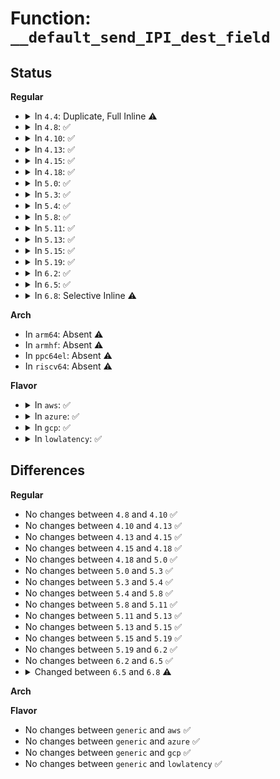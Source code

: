 # Function: <code>__default_send_IPI_dest_field</code>

## Status
<b>Regular</b>
<ul>
<li>
<details>
<summary>In <code>4.4</code>: Duplicate, Full Inline ⚠️</summary>

**Collision:** Static Duplication

**Inline:** Full

**Transformation:** False

**Instances:**

```
In arch/x86/kernel/apic/ipi.c (ffffffff81054b75)
Location: arch/x86/include/asm/ipi.h:93
Inline: True
Inline callers:
  - arch/x86/kernel/apic/ipi.c:default_send_IPI_mask_sequence_phys
  - arch/x86/kernel/apic/ipi.c:default_send_IPI_mask_allbutself_phys
```
```
In arch/x86/kernel/apic/apic_numachip.c (ffffffff810593c5)
Location: arch/x86/include/asm/ipi.h:93
Inline: True
Inline callers:
  - arch/x86/kernel/apic/apic_numachip.c:numachip_send_IPI_one
```
```
In arch/x86/kernel/apic/apic_flat_64.c (ffffffff8105a5ec)
Location: arch/x86/include/asm/ipi.h:93
Inline: True
Inline callers:
  - arch/x86/kernel/apic/apic_flat_64.c:flat_send_IPI_mask_allbutself
  - arch/x86/kernel/apic/apic_flat_64.c:flat_send_IPI_allbutself
```
</details>
</li>
<li>
<details>
<summary>In <code>4.8</code>: ✅</summary>

```c
void __default_send_IPI_dest_field(unsigned int mask, int vector, unsigned int dest);
```

**Collision:** Unique Global

**Inline:** No

**Transformation:** False

**Instances:**

```
In arch/x86/kernel/apic/ipi.c (ffffffff81054d10)
Location: arch/x86/kernel/apic/ipi.c:51
Inline: False
Direct callers:
  - arch/x86/kernel/apic/ipi.c:default_send_IPI_mask_allbutself_phys
  - arch/x86/kernel/apic/ipi.c:default_send_IPI_mask_sequence_phys
  - arch/x86/kernel/apic/ipi.c:default_send_IPI_single_phys
  - arch/x86/kernel/apic/apic_numachip.c:numachip_send_IPI_one
  - arch/x86/kernel/apic/apic_flat_64.c:_flat_send_IPI_mask
```
**Symbols:**

```
ffffffff81054d10-ffffffff81054d73: __default_send_IPI_dest_field (STB_GLOBAL)
```
</details>
</li>
<li>
<details>
<summary>In <code>4.10</code>: ✅</summary>

```c
void __default_send_IPI_dest_field(unsigned int mask, int vector, unsigned int dest);
```

**Collision:** Unique Global

**Inline:** No

**Transformation:** False

**Instances:**

```
In arch/x86/kernel/apic/ipi.c (ffffffff81057ad0)
Location: arch/x86/kernel/apic/ipi.c:51
Inline: False
Direct callers:
  - arch/x86/kernel/apic/ipi.c:default_send_IPI_mask_allbutself_phys
  - arch/x86/kernel/apic/ipi.c:default_send_IPI_mask_sequence_phys
  - arch/x86/kernel/apic/ipi.c:default_send_IPI_single_phys
  - arch/x86/kernel/apic/apic_numachip.c:numachip_send_IPI_one
  - arch/x86/kernel/apic/apic_flat_64.c:_flat_send_IPI_mask
```
**Symbols:**

```
ffffffff81057ad0-ffffffff81057b33: __default_send_IPI_dest_field (STB_GLOBAL)
```
</details>
</li>
<li>
<details>
<summary>In <code>4.13</code>: ✅</summary>

```c
void __default_send_IPI_dest_field(unsigned int mask, int vector, unsigned int dest);
```

**Collision:** Unique Global

**Inline:** No

**Transformation:** False

**Instances:**

```
In arch/x86/kernel/apic/ipi.c (ffffffff81057250)
Location: arch/x86/kernel/apic/ipi.c:51
Inline: False
Direct callers:
  - arch/x86/kernel/apic/ipi.c:default_send_IPI_mask_allbutself_phys
  - arch/x86/kernel/apic/ipi.c:default_send_IPI_mask_sequence_phys
  - arch/x86/kernel/apic/ipi.c:default_send_IPI_single_phys
  - arch/x86/kernel/apic/apic_numachip.c:numachip_send_IPI_one
  - arch/x86/kernel/apic/apic_flat_64.c:_flat_send_IPI_mask
```
**Symbols:**

```
ffffffff81057250-ffffffff810572b3: __default_send_IPI_dest_field (STB_GLOBAL)
```
</details>
</li>
<li>
<details>
<summary>In <code>4.15</code>: ✅</summary>

```c
void __default_send_IPI_dest_field(unsigned int mask, int vector, unsigned int dest);
```

**Collision:** Unique Global

**Inline:** No

**Transformation:** False

**Instances:**

```
In arch/x86/kernel/apic/ipi.c (ffffffff8105aee0)
Location: arch/x86/kernel/apic/ipi.c:52
Inline: False
Direct callers:
  - arch/x86/kernel/apic/ipi.c:default_send_IPI_mask_allbutself_phys
  - arch/x86/kernel/apic/ipi.c:default_send_IPI_mask_sequence_phys
  - arch/x86/kernel/apic/ipi.c:default_send_IPI_single_phys
  - arch/x86/kernel/apic/apic_numachip.c:numachip_send_IPI_one
  - arch/x86/kernel/apic/apic_flat_64.c:_flat_send_IPI_mask
```
**Symbols:**

```
ffffffff8105aee0-ffffffff8105af46: __default_send_IPI_dest_field (STB_GLOBAL)
```
</details>
</li>
<li>
<details>
<summary>In <code>4.18</code>: ✅</summary>

```c
void __default_send_IPI_dest_field(unsigned int mask, int vector, unsigned int dest);
```

**Collision:** Unique Global

**Inline:** No

**Transformation:** False

**Instances:**

```
In arch/x86/kernel/apic/ipi.c (ffffffff8105dee0)
Location: arch/x86/kernel/apic/ipi.c:52
Inline: False
Direct callers:
  - arch/x86/kernel/apic/ipi.c:default_send_IPI_mask_allbutself_phys
  - arch/x86/kernel/apic/ipi.c:default_send_IPI_mask_sequence_phys
  - arch/x86/kernel/apic/ipi.c:default_send_IPI_single_phys
  - arch/x86/kernel/apic/apic_numachip.c:numachip_send_IPI_one
  - arch/x86/kernel/apic/apic_flat_64.c:_flat_send_IPI_mask
```
**Symbols:**

```
ffffffff8105dee0-ffffffff8105df46: __default_send_IPI_dest_field (STB_GLOBAL)
```
</details>
</li>
<li>
<details>
<summary>In <code>5.0</code>: ✅</summary>

```c
void __default_send_IPI_dest_field(unsigned int mask, int vector, unsigned int dest);
```

**Collision:** Unique Global

**Inline:** No

**Transformation:** False

**Instances:**

```
In arch/x86/kernel/apic/ipi.c (ffffffff81063b70)
Location: arch/x86/kernel/apic/ipi.c:52
Inline: False
Direct callers:
  - arch/x86/kernel/apic/ipi.c:default_send_IPI_mask_allbutself_phys
  - arch/x86/kernel/apic/ipi.c:default_send_IPI_mask_sequence_phys
  - arch/x86/kernel/apic/ipi.c:default_send_IPI_single_phys
  - arch/x86/kernel/apic/apic_numachip.c:numachip_send_IPI_one
  - arch/x86/kernel/apic/apic_flat_64.c:_flat_send_IPI_mask
```
**Symbols:**

```
ffffffff81063b70-ffffffff81063bd6: __default_send_IPI_dest_field (STB_GLOBAL)
```
</details>
</li>
<li>
<details>
<summary>In <code>5.3</code>: ✅</summary>

```c
void __default_send_IPI_dest_field(unsigned int mask, int vector, unsigned int dest);
```

**Collision:** Unique Global

**Inline:** No

**Transformation:** False

**Instances:**

```
In arch/x86/kernel/apic/ipi.c (ffffffff81067230)
Location: arch/x86/kernel/apic/ipi.c:52
Inline: False
Direct callers:
  - arch/x86/kernel/apic/ipi.c:default_send_IPI_mask_allbutself_phys
  - arch/x86/kernel/apic/ipi.c:default_send_IPI_mask_sequence_phys
  - arch/x86/kernel/apic/ipi.c:default_send_IPI_single_phys
  - arch/x86/kernel/apic/apic_numachip.c:numachip_send_IPI_one
  - arch/x86/kernel/apic/apic_flat_64.c:_flat_send_IPI_mask
```
**Symbols:**

```
ffffffff81067230-ffffffff81067298: __default_send_IPI_dest_field (STB_GLOBAL)
```
</details>
</li>
<li>
<details>
<summary>In <code>5.4</code>: ✅</summary>

```c
void __default_send_IPI_dest_field(unsigned int mask, int vector, unsigned int dest);
```

**Collision:** Unique Global

**Inline:** No

**Transformation:** False

**Instances:**

```
In arch/x86/kernel/apic/ipi.c (ffffffff81067a80)
Location: arch/x86/kernel/apic/ipi.c:145
Inline: False
Direct callers:
  - arch/x86/kernel/apic/ipi.c:default_send_IPI_mask_allbutself_phys
  - arch/x86/kernel/apic/ipi.c:default_send_IPI_mask_sequence_phys
  - arch/x86/kernel/apic/ipi.c:default_send_IPI_single_phys
  - arch/x86/kernel/apic/apic_numachip.c:numachip_send_IPI_one
  - arch/x86/kernel/apic/apic_flat_64.c:_flat_send_IPI_mask
```
**Symbols:**

```
ffffffff81067a80-ffffffff81067ae8: __default_send_IPI_dest_field (STB_GLOBAL)
```
</details>
</li>
<li>
<details>
<summary>In <code>5.8</code>: ✅</summary>

```c
void __default_send_IPI_dest_field(unsigned int mask, int vector, unsigned int dest);
```

**Collision:** Unique Global

**Inline:** No

**Transformation:** False

**Instances:**

```
In arch/x86/kernel/apic/ipi.c (ffffffff8106e7d0)
Location: arch/x86/kernel/apic/ipi.c:145
Inline: False
Direct callers:
  - arch/x86/kernel/apic/ipi.c:default_send_IPI_mask_allbutself_phys
  - arch/x86/kernel/apic/ipi.c:default_send_IPI_mask_sequence_phys
  - arch/x86/kernel/apic/ipi.c:default_send_IPI_single_phys
  - arch/x86/kernel/apic/apic_numachip.c:numachip_send_IPI_one
  - arch/x86/kernel/apic/apic_flat_64.c:_flat_send_IPI_mask
```
**Symbols:**

```
ffffffff8106e7d0-ffffffff8106e837: __default_send_IPI_dest_field (STB_GLOBAL)
```
</details>
</li>
<li>
<details>
<summary>In <code>5.11</code>: ✅</summary>

```c
void __default_send_IPI_dest_field(unsigned int mask, int vector, unsigned int dest);
```

**Collision:** Unique Global

**Inline:** No

**Transformation:** False

**Instances:**

```
In arch/x86/kernel/apic/ipi.c (ffffffff8106fc50)
Location: arch/x86/kernel/apic/ipi.c:146
Inline: False
Direct callers:
  - arch/x86/kernel/apic/ipi.c:default_send_IPI_mask_allbutself_phys
  - arch/x86/kernel/apic/ipi.c:default_send_IPI_mask_sequence_phys
  - arch/x86/kernel/apic/ipi.c:default_send_IPI_single_phys
  - arch/x86/kernel/apic/apic_numachip.c:numachip_send_IPI_one
  - arch/x86/kernel/apic/apic_flat_64.c:_flat_send_IPI_mask
```
**Symbols:**

```
ffffffff8106fc50-ffffffff8106fcb7: __default_send_IPI_dest_field (STB_GLOBAL)
```
</details>
</li>
<li>
<details>
<summary>In <code>5.13</code>: ✅</summary>

```c
void __default_send_IPI_dest_field(unsigned int mask, int vector, unsigned int dest);
```

**Collision:** Unique Global

**Inline:** No

**Transformation:** False

**Instances:**

```
In arch/x86/kernel/apic/ipi.c (ffffffff81070780)
Location: arch/x86/kernel/apic/ipi.c:146
Inline: False
Direct callers:
  - arch/x86/kernel/apic/ipi.c:default_send_IPI_mask_allbutself_phys
  - arch/x86/kernel/apic/ipi.c:default_send_IPI_mask_sequence_phys
  - arch/x86/kernel/apic/ipi.c:default_send_IPI_single_phys
  - arch/x86/kernel/apic/apic_numachip.c:numachip_send_IPI_one
  - arch/x86/kernel/apic/apic_flat_64.c:_flat_send_IPI_mask
```
**Symbols:**

```
ffffffff81070780-ffffffff810707e7: __default_send_IPI_dest_field (STB_GLOBAL)
```
</details>
</li>
<li>
<details>
<summary>In <code>5.15</code>: ✅</summary>

```c
void __default_send_IPI_dest_field(unsigned int mask, int vector, unsigned int dest);
```

**Collision:** Unique Global

**Inline:** No

**Transformation:** False

**Instances:**

```
In arch/x86/kernel/apic/ipi.c (ffffffff8107c350)
Location: arch/x86/kernel/apic/ipi.c:146
Inline: False
Direct callers:
  - arch/x86/kernel/apic/ipi.c:default_send_IPI_mask_allbutself_phys
  - arch/x86/kernel/apic/ipi.c:default_send_IPI_mask_sequence_phys
  - arch/x86/kernel/apic/ipi.c:default_send_IPI_single_phys
  - arch/x86/kernel/apic/apic_numachip.c:numachip_send_IPI_one
  - arch/x86/kernel/apic/apic_flat_64.c:_flat_send_IPI_mask
```
**Symbols:**

```
ffffffff8107c350-ffffffff8107c3b7: __default_send_IPI_dest_field (STB_GLOBAL)
```
</details>
</li>
<li>
<details>
<summary>In <code>5.19</code>: ✅</summary>

```c
void __default_send_IPI_dest_field(unsigned int mask, int vector, unsigned int dest);
```

**Collision:** Unique Global

**Inline:** No

**Transformation:** False

**Instances:**

```
In arch/x86/kernel/apic/ipi.c (ffffffff8108b700)
Location: arch/x86/kernel/apic/ipi.c:146
Inline: False
Direct callers:
  - arch/x86/kernel/apic/ipi.c:default_send_IPI_mask_allbutself_phys
  - arch/x86/kernel/apic/ipi.c:default_send_IPI_mask_sequence_phys
  - arch/x86/kernel/apic/ipi.c:default_send_IPI_single_phys
  - arch/x86/kernel/apic/apic_numachip.c:numachip_send_IPI_one
  - arch/x86/kernel/apic/apic_flat_64.c:_flat_send_IPI_mask
```
**Symbols:**

```
ffffffff8108b700-ffffffff8108b76b: __default_send_IPI_dest_field (STB_GLOBAL)
```
</details>
</li>
<li>
<details>
<summary>In <code>6.2</code>: ✅</summary>

```c
void __default_send_IPI_dest_field(unsigned int mask, int vector, unsigned int dest);
```

**Collision:** Unique Global

**Inline:** No

**Transformation:** False

**Instances:**

```
In arch/x86/kernel/apic/ipi.c (ffffffff8109fb00)
Location: arch/x86/kernel/apic/ipi.c:146
Inline: False
Direct callers:
  - arch/x86/kernel/apic/ipi.c:default_send_IPI_mask_allbutself_phys
  - arch/x86/kernel/apic/ipi.c:default_send_IPI_mask_sequence_phys
  - arch/x86/kernel/apic/ipi.c:default_send_IPI_single_phys
  - arch/x86/kernel/apic/apic_numachip.c:numachip_send_IPI_one
  - arch/x86/kernel/apic/apic_flat_64.c:_flat_send_IPI_mask
```
**Symbols:**

```
ffffffff8109fb00-ffffffff8109fb6b: __default_send_IPI_dest_field (STB_GLOBAL)
```
</details>
</li>
<li>
<details>
<summary>In <code>6.5</code>: ✅</summary>

```c
void __default_send_IPI_dest_field(unsigned int mask, int vector, unsigned int dest);
```

**Collision:** Unique Global

**Inline:** No

**Transformation:** False

**Instances:**

```
In arch/x86/kernel/apic/ipi.c (ffffffff810a2a90)
Location: arch/x86/kernel/apic/ipi.c:146
Inline: False
Direct callers:
  - arch/x86/kernel/apic/ipi.c:default_send_IPI_mask_allbutself_phys
  - arch/x86/kernel/apic/ipi.c:default_send_IPI_mask_sequence_phys
  - arch/x86/kernel/apic/ipi.c:default_send_IPI_single_phys
  - arch/x86/kernel/apic/apic_numachip.c:numachip_send_IPI_one
  - arch/x86/kernel/apic/apic_flat_64.c:_flat_send_IPI_mask
```
**Symbols:**

```
ffffffff810a2a90-ffffffff810a2afb: __default_send_IPI_dest_field (STB_GLOBAL)
```
</details>
</li>
<li>
<details>
<summary>In <code>6.8</code>: Selective Inline ⚠️</summary>

```c
void __default_send_IPI_dest_field(unsigned int dest_mask, int vector, unsigned int dest_mode);
```

**Collision:** Unique Global

**Inline:** Selective

**Transformation:** False

**Instances:**

```
In arch/x86/kernel/apic/ipi.c (ffffffff810a9b6c)
Location: arch/x86/kernel/apic/ipi.c:173
Inline: True
Inline callers:
  - arch/x86/kernel/apic/ipi.c:default_send_IPI_mask_allbutself_phys
  - arch/x86/kernel/apic/ipi.c:default_send_IPI_mask_sequence_phys
  - arch/x86/kernel/apic/ipi.c:default_send_IPI_single_phys
Direct callers:
  - arch/x86/kernel/apic/apic_numachip.c:numachip_send_IPI_one
  - arch/x86/kernel/apic/apic_flat_64.c:_flat_send_IPI_mask
```
**Symbols:**

```
ffffffff810a97d0-ffffffff810a9862: __default_send_IPI_dest_field (STB_GLOBAL)
```
</details>
</li>
</ul>
<b>Arch</b>
<ul>
<li>
In <code>arm64</code>: Absent ⚠️
</li>
<li>
In <code>armhf</code>: Absent ⚠️
</li>
<li>
In <code>ppc64el</code>: Absent ⚠️
</li>
<li>
In <code>riscv64</code>: Absent ⚠️
</li>
</ul>
<b>Flavor</b>
<ul>
<li>
<details>
<summary>In <code>aws</code>: ✅</summary>

```c
void __default_send_IPI_dest_field(unsigned int mask, int vector, unsigned int dest);
```

**Collision:** Unique Global

**Inline:** No

**Transformation:** False

**Instances:**

```
In arch/x86/kernel/apic/ipi.c (ffffffff81067570)
Location: arch/x86/kernel/apic/ipi.c:145
Inline: False
Direct callers:
  - arch/x86/kernel/apic/ipi.c:default_send_IPI_mask_allbutself_phys
  - arch/x86/kernel/apic/ipi.c:default_send_IPI_mask_sequence_phys
  - arch/x86/kernel/apic/ipi.c:default_send_IPI_single_phys
  - arch/x86/kernel/apic/apic_numachip.c:numachip_send_IPI_one
  - arch/x86/kernel/apic/apic_flat_64.c:_flat_send_IPI_mask
```
**Symbols:**

```
ffffffff81067570-ffffffff810675d8: __default_send_IPI_dest_field (STB_GLOBAL)
```
</details>
</li>
<li>
<details>
<summary>In <code>azure</code>: ✅</summary>

```c
void __default_send_IPI_dest_field(unsigned int mask, int vector, unsigned int dest);
```

**Collision:** Unique Global

**Inline:** No

**Transformation:** False

**Instances:**

```
In arch/x86/kernel/apic/ipi.c (ffffffff81057930)
Location: arch/x86/kernel/apic/ipi.c:145
Inline: False
Direct callers:
  - arch/x86/kernel/apic/ipi.c:default_send_IPI_mask_allbutself_phys
  - arch/x86/kernel/apic/ipi.c:default_send_IPI_mask_sequence_phys
  - arch/x86/kernel/apic/ipi.c:default_send_IPI_single_phys
  - arch/x86/kernel/apic/apic_numachip.c:numachip_send_IPI_one
  - arch/x86/kernel/apic/apic_flat_64.c:_flat_send_IPI_mask
```
**Symbols:**

```
ffffffff81057930-ffffffff81057998: __default_send_IPI_dest_field (STB_GLOBAL)
```
</details>
</li>
<li>
<details>
<summary>In <code>gcp</code>: ✅</summary>

```c
void __default_send_IPI_dest_field(unsigned int mask, int vector, unsigned int dest);
```

**Collision:** Unique Global

**Inline:** No

**Transformation:** False

**Instances:**

```
In arch/x86/kernel/apic/ipi.c (ffffffff81067a20)
Location: arch/x86/kernel/apic/ipi.c:145
Inline: False
Direct callers:
  - arch/x86/kernel/apic/ipi.c:default_send_IPI_mask_allbutself_phys
  - arch/x86/kernel/apic/ipi.c:default_send_IPI_mask_sequence_phys
  - arch/x86/kernel/apic/ipi.c:default_send_IPI_single_phys
  - arch/x86/kernel/apic/apic_numachip.c:numachip_send_IPI_one
  - arch/x86/kernel/apic/apic_flat_64.c:_flat_send_IPI_mask
```
**Symbols:**

```
ffffffff81067a20-ffffffff81067a88: __default_send_IPI_dest_field (STB_GLOBAL)
```
</details>
</li>
<li>
<details>
<summary>In <code>lowlatency</code>: ✅</summary>

```c
void __default_send_IPI_dest_field(unsigned int mask, int vector, unsigned int dest);
```

**Collision:** Unique Global

**Inline:** No

**Transformation:** False

**Instances:**

```
In arch/x86/kernel/apic/ipi.c (ffffffff81069000)
Location: arch/x86/kernel/apic/ipi.c:145
Inline: False
Direct callers:
  - arch/x86/kernel/apic/ipi.c:default_send_IPI_mask_allbutself_phys
  - arch/x86/kernel/apic/ipi.c:default_send_IPI_mask_sequence_phys
  - arch/x86/kernel/apic/ipi.c:default_send_IPI_single_phys
  - arch/x86/kernel/apic/apic_numachip.c:numachip_send_IPI_one
  - arch/x86/kernel/apic/apic_flat_64.c:_flat_send_IPI_mask
```
**Symbols:**

```
ffffffff81069000-ffffffff81069068: __default_send_IPI_dest_field (STB_GLOBAL)
```
</details>
</li>
</ul>

## Differences
<b>Regular</b>
<ul>
<li>
No changes between <code>4.8</code> and <code>4.10</code> ✅
</li>
<li>
No changes between <code>4.10</code> and <code>4.13</code> ✅
</li>
<li>
No changes between <code>4.13</code> and <code>4.15</code> ✅
</li>
<li>
No changes between <code>4.15</code> and <code>4.18</code> ✅
</li>
<li>
No changes between <code>4.18</code> and <code>5.0</code> ✅
</li>
<li>
No changes between <code>5.0</code> and <code>5.3</code> ✅
</li>
<li>
No changes between <code>5.3</code> and <code>5.4</code> ✅
</li>
<li>
No changes between <code>5.4</code> and <code>5.8</code> ✅
</li>
<li>
No changes between <code>5.8</code> and <code>5.11</code> ✅
</li>
<li>
No changes between <code>5.11</code> and <code>5.13</code> ✅
</li>
<li>
No changes between <code>5.13</code> and <code>5.15</code> ✅
</li>
<li>
No changes between <code>5.15</code> and <code>5.19</code> ✅
</li>
<li>
No changes between <code>5.19</code> and <code>6.2</code> ✅
</li>
<li>
No changes between <code>6.2</code> and <code>6.5</code> ✅
</li>
<li>
<details>
<summary>Changed between <code>6.5</code> and <code>6.8</code> ⚠️</summary>
<ul>
<li>
<b>Param added. </b>
<code>unsigned int dest_mask</code>
</li>
<li>
<b>Param added. </b>
<code>unsigned int dest_mode</code>
</li>
<li>
<b>Param removed. </b>
<code>unsigned int mask</code>
</li>
<li>
<b>Param removed. </b>
<code>unsigned int dest</code>
</li>
</ul>
</details>
</li>
</ul>
<b>Arch</b>
<ul>
</ul>
<b>Flavor</b>
<ul>
<li>
No changes between <code>generic</code> and <code>aws</code> ✅
</li>
<li>
No changes between <code>generic</code> and <code>azure</code> ✅
</li>
<li>
No changes between <code>generic</code> and <code>gcp</code> ✅
</li>
<li>
No changes between <code>generic</code> and <code>lowlatency</code> ✅
</li>
</ul>
